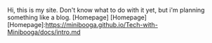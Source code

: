 Hi, this is my site.
Don't know what to do with it yet, but i'm planning something like a blog.
[Homepage] [Homepage]
[Homepage]:https://minibooga.github.io/Tech-with-Minibooga/docs/intro.md
